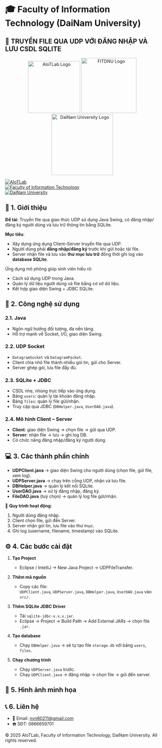 # 🎓 Faculty of Information Technology (DaiNam University)

## 📂 TRUYỀN FILE QUA UDP VỚI ĐĂNG NHẬP VÀ LƯU CSDL SQLITE

<div align="center">
    <p>
        <img src="docs/aiotlab_logo.png" alt="AIoTLab Logo" width="170"/>
        <img src="docs/fitdnu_logo.png" alt="FITDNU Logo" width="180"/>
        <img src="[docs/dnu_logo.png](https://github.com/FIT-DNU/Network-Programming/blob/main/docs/dnu_logo.png?raw=true)" alt="DaiNam University Logo" width="200"/>
    </p>
</div>


[![AIoTLab](https://img.shields.io/badge/AIoTLab-green?style=for-the-badge)](https://www.facebook.com/DNUAIoTLab)  
[![Faculty of Information Technology](https://img.shields.io/badge/Faculty%20of%20Information%20Technology-blue?style=for-the-badge)](https://dainam.edu.vn/vi/khoa-cong-nghe-thong-tin)  
[![DaiNam University](https://img.shields.io/badge/DaiNam%20University-orange?style=for-the-badge)](https://dainam.edu.vn)

</div>


## 📖 1. Giới thiệu

**Đề tài**: Truyền file qua giao thức UDP sử dụng Java Swing, có đăng nhập/đăng ký người dùng và lưu trữ thông tin bằng SQLite.  

**Mục tiêu**:  
- Xây dựng ứng dụng Client–Server truyền file qua UDP.  
- Người dùng phải **đăng nhập/đăng ký** trước khi gửi hoặc tải file.  
- Server nhận file và lưu vào **thư mục lưu trữ** đồng thời ghi log vào **database SQLite**.  

Ứng dụng mô phỏng giúp sinh viên hiểu rõ:  
- Cách sử dụng UDP trong Java.  
- Quản lý dữ liệu người dùng và file bằng cơ sở dữ liệu.  
- Kết hợp giao diện Swing + JDBC SQLite.  


## 📌 2. Công nghệ sử dụng

### 2.1. Java
- Ngôn ngữ hướng đối tượng, đa nền tảng.  
- Hỗ trợ mạnh về Socket, I/O, giao diện Swing.  

### 2.2. UDP Socket
- `DatagramSocket` và `DatagramPacket`.  
- Client chia nhỏ file thành nhiều gói tin, gửi cho Server.  
- Server ghép gói, lưu file đầy đủ.  

### 2.3. SQLite + JDBC
- CSDL nhẹ, nhúng trực tiếp vào ứng dụng.  
- Bảng `users`: quản lý tài khoản đăng nhập.  
- Bảng `files`: quản lý file gửi/nhận.  
- Truy cập qua JDBC (`DBHelper.java`, `UserDAO.java`).  

### 2.4. Mô hình Client – Server
- **Client**: giao diện Swing → chọn file → gửi qua UDP.  
- **Server**: nhận file → lưu → ghi log DB.  
- Có chức năng đăng nhập/đăng ký người dùng.  


## 💻 3. Các thành phần chính

- **UDPClient.java** → giao diện Swing cho người dùng (chọn file, gửi file, xem log).  
- **UDPServer.java** → chạy trên cổng UDP, nhận và lưu file.  
- **DBHelper.java** → quản lý kết nối SQLite.  
- **UserDAO.java** → xử lý đăng nhập, đăng ký.  
- **FileDAO.java** (tuỳ chọn) → quản lý log file gửi/nhận.  

📌 **Quy trình hoạt động**:  
1. Người dùng đăng nhập.  
2. Client chọn file, gửi đến Server.  
3. Server nhận gói tin, lưu file vào thư mục.  
4. Ghi log (username, filename, timestamp) vào SQLite.  


## ⚙️ 4. Các bước cài đặt

1. **Tạo Project**  
   - Eclipse / IntelliJ → New Java Project → UDPFileTransfer.  

2. **Thêm mã nguồn**  
   - Copy các file:  
     `UDPClient.java`, `UDPServer.java`, `DBHelper.java`, `UserDAO.java` vào `src/`.  

3. **Thêm SQLite JDBC Driver**  
   - Tải `sqlite-jdbc-x.x.x.jar`.  
   - Eclipse → Project → Build Path → Add External JARs → chọn file `.jar`.  

4. **Tạo database**  
   - Chạy `DBHelper.java` → sẽ tự tạo file `storage.db` với bảng `users`, `files`.  

5. **Chạy chương trình**  
   - Chạy `UDPServer.java` trước.  
   - Chạy `UDPClient.java` → đăng nhập → chọn file → gửi đến server.  


## 📸 5. Hình ảnh minh họa




## 📞 6. Liên hệ
- 💌 Email: nvn60211@gmail.com  
- ☎️ SĐT: 0866659701  

© 2025 AIoTLab, Faculty of Information Technology, DaiNam University. All rights reserved.  

